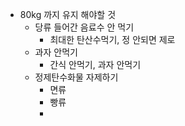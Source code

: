 - 80kg 까지 유지 해야할 것
	- 당류 들어간 음료수 안 먹기
		- 최대한 탄산수먹기, 정 안되면 제로
	- 과자 안먹기
		- 간식 안먹기, 과자 안먹기
	- 정제탄수화물 자제하기
		- 면류
		- 빵류
		- 